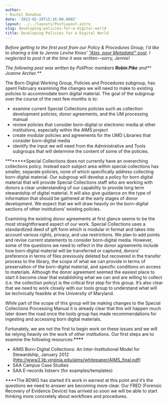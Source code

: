 ```yaml
---
author:
- Rachel Donahue
date: '2013-02-28T15:16:00.000Z'
layout: ../../layouts/PostLayout.astro
slug: developing-policies-for-a-digital-world
title: Developing Policies for a Digital World
---
```


_Before getting to the first post from our Policy & Procedures Group, I'd like to sharing a link to Jennie Levine Knies' ["Alas, poor Metadata!" post](http://hornbakelibrary.wordpress.com/2013/02/08/alas-poor-metadata/ "Alas, poor Metadata!"). I neglected to post it at the time it was written--sorry, Jennie!_

_The following post was written by PoliProc members **Robin Pike** and** Joanne Archer.**_

The Born-Digital Working Group, Policies and Procedures subgroup, has spent February examining the changes we will need to make to existing policies to accommodate born digital material. The goal of the subgroup over the course of the next few months is to:

- examine current Special Collections policies such as collection development policies, donor agreements, and the UM processing manual
- review policies that consider born-digital or electronic media at other institutions, especially within the AIMS project
- create modular policies and agreements for the UMD Libraries that consider born-digital media
- identify the input we will need from the Administrative and Tools subgroups that will determine the content of some of the policies.

**\*\*\*\***Special Collections does not currently have an overarching collections policy. Instead each subject area within special collections has smaller, separate policies, none of which specifically address collecting born-digital material. Our subgroup will develop a policy for born digital material that will provide Special Collections staff who are working with donors a clear understanding of our capability to provide long term stewardship of digital material. It will also give guidance on the type of information that should be gathered at the early stages of donor development. We expect that we will draw heavily on the born-digital sections of other institutions’ existing policies.

Examining the existing donor agreements at first glance seems to be the most straightforward aspect of our work. Special Collections uses a standardized deed of gift form which is modular in format and takes into account various rights, privacy, and use restrictions. We plan to add points and revise current statements to consider born-digital media. However, some of the questions we need to reflect in the donor agreements include how born-digital material will be transferred or captured, donors’ preference in terms of files previously deleted but recovered in the transfer process to the library, the scope of what we can provide in terms of preservation of the born-digital material, and specific conditions on access to materials. Although the donor agreement seemed the easiest place to start it become clear that establishing what we can and are willing to collect (i.e. the collection policy) is the critical first step for this group. It’s also clear that we need to work closely with our tools group to understand what will be technically feasible at the University of Maryland.

While part of the scope of this group will be making changes to the Special Collections Processing Manual it is already clear that this will happen much later down the road once the tools group has made recommendations for ingesting and accessing born digital materials.

Fortunately, we are not the first to begin work on these issues and we will be relying heavily on the work of other institutions. Our first steps are to examine the following resources:**\*\*\*\***

- AIMS Born-Digital Collections: An Inter-Institutional Model for Stewardship, January 2012 (<http://www2.lib.virginia.edu/aims/whitepaper/AIMS_final.pdf>)
- SAA Campus Case Studies
- SAA E-records listserv (for examples/templates)

\*\*\*\*The BDWG has started it’s work in earnest at this point and it’s the questions we need to answer are becoming more clear. Our FRED (Forensic Recovery of Evidence Device) has arrived so soon we will be able to start thinking more concretely about workflows and procedures.